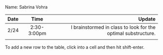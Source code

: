 Name: Sabrina Vohra

| Date |    Time     |                                                         Update |
|:-----|:-----------:|---------------------------------------------------------------:|
| 2/24 | 2:30-3:00pm |  I brainstormed in class to look for the optimal substructure. |
|      |             |                                                                |


To add a new row to the table, click into a cell and then hit shift-enter.